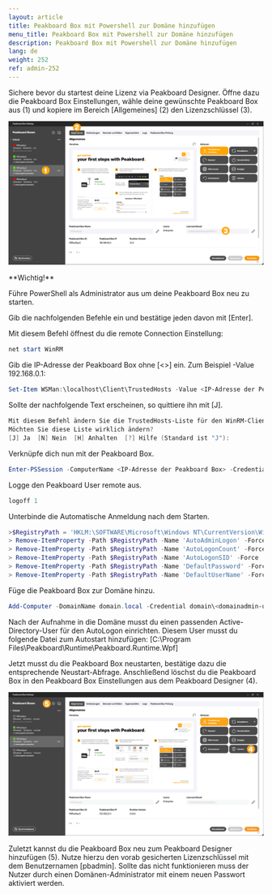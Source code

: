 ```yaml
---
layout: article
title: Peakboard Box mit Powershell zur Domäne hinzufügen
menu_title: Peakboard Box mit Powershell zur Domäne hinzufügen
description: Peakboard Box mit Powershell zur Domäne hinzufügen
lang: de
weight: 252
ref: admin-252
---
```


Sichere bevor du startest deine Lizenz via Peakboard Designer. Öffne dazu die Peakboard Box Einstellungen, wähle deine gewünschte Peakboard Box aus (1) und kopiere im Bereich [Allgemeines] (2) den Lizenzschlüssel (3).

![Lizenz sichern](/assets/images/admin/domain/domain-powershell_01_de.png)

<div class="box-warning" markdown="1">
**Wichtig!**

Führe PowerShell als Administrator aus um deine Peakboard Box neu zu starten.
</div>

Gib die nachfolgenden Befehle ein und bestätige jeden davon mit [Enter].

Mit diesem Befehl öffnest du die remote Connection Einstellung:

```powershell
net start WinRM
```

Gib die IP-Adresse der Peakboard Box ohne [&lt;&gt;] ein. Zum Beispiel -Value 192.168.0.1:

```powershell
Set-Item WSMan:\localhost\Client\TrustedHosts -Value <IP-Adresse der Peakboard Box>
```

Sollte der nachfolgende Text erscheinen, so quittiere ihn mit [J].

```powershell
Mit diesem Befehl ändern Sie die TrustedHosts-Liste für den WinRM-Client. Die Computer in der TrustedHosts-Liste können möglicherweise nicht authentifiziert werden. Der Client sendet möglicherweise Anmeldeinformationen an diese Computer.
Möchten Sie diese Liste wirklich ändern?
[J] Ja  [N] Nein  [H] Anhalten  [?] Hilfe (Standard ist "J"): 
```

Verknüpfe dich nun mit der Peakboard Box.

```powershell
Enter-PSSession -ComputerName <IP-Adresse der Peakboard Box> -Credential pbadmin
```

Logge den Peakboard User remote aus.

```powershell
logoff 1
```

Unterbinde die Automatische Anmeldung nach dem Starten.

```powershell
>$RegistryPath = 'HKLM:\SOFTWARE\Microsoft\Windows NT\CurrentVersion\Winlogon'
> Remove-ItemProperty -Path $RegistryPath -Name 'AutoAdminLogon' -Force
> Remove-ItemProperty -Path $RegistryPath -Name 'AutoLogonCount' -Force
> Remove-ItemProperty -Path $RegistryPath -Name 'AutoLogonSID' -Force
> Remove-ItemProperty -Path $RegistryPath -Name 'DefaultPassword' -Force
> Remove-ItemProperty -Path $RegistryPath -Name 'DefaultUserName' -Force
```

Füge die Peakboard Box zur Domäne hinzu.

```powershell
Add-Computer -DomainName domain.local -Credential domain\<domainadmin-user>
```

Nach der Aufnahme in die Domäne musst du einen passenden Active-Directory-User für den AutoLogon einrichten.
Diesem User musst du folgende Datei zum Autostart hinzufügen: [C:\Program Files\Peakboard\Runtime\Peakboard.Runtime.Wpf]

Jetzt musst du die Peakboard Box neustarten, bestätige dazu die entsprechende Neustart-Abfrage. Anschließend löschst du die Peakboard Box in den Peakboard Box Einstellungen aus dem Peakboard Designer (4).

![Peakboard Box neu hinzufügen](/assets/images/admin/domain/domain-powershell_02_de.png)

Zuletzt kannst du die Peakboard Box neu zum Peakboard Designer hinzufügen (5). Nutze hierzu den vorab gesicherten Lizenzschlüssel mit dem Benutzernamen [pbadmin]. Sollte das nicht funktionieren muss der Nutzer durch einen Domänen-Administrator mit einem neuen Passwort aktiviert werden.
